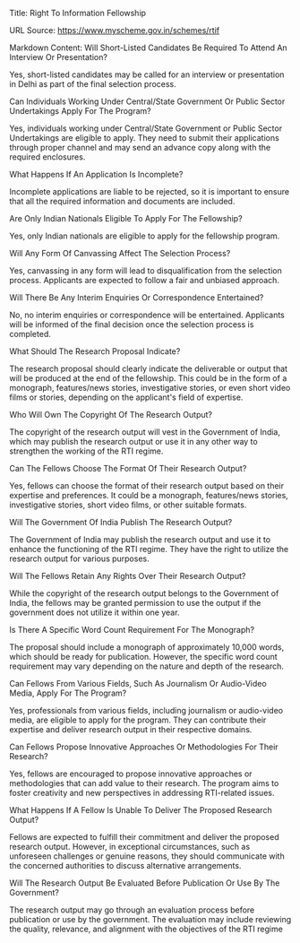 Title: Right To Information Fellowship

URL Source: https://www.myscheme.gov.in/schemes/rtif

Markdown Content:
Will Short-Listed Candidates Be Required To Attend An Interview Or Presentation?

Yes, short-listed candidates may be called for an interview or presentation in Delhi as part of the final selection process.

Can Individuals Working Under Central/State Government Or Public Sector Undertakings Apply For The Program?

Yes, individuals working under Central/State Government or Public Sector Undertakings are eligible to apply. They need to submit their applications through proper channel and may send an advance copy along with the required enclosures.

What Happens If An Application Is Incomplete?

Incomplete applications are liable to be rejected, so it is important to ensure that all the required information and documents are included.

Are Only Indian Nationals Eligible To Apply For The Fellowship?

Yes, only Indian nationals are eligible to apply for the fellowship program.

Will Any Form Of Canvassing Affect The Selection Process?

Yes, canvassing in any form will lead to disqualification from the selection process. Applicants are expected to follow a fair and unbiased approach.

Will There Be Any Interim Enquiries Or Correspondence Entertained?

No, no interim enquiries or correspondence will be entertained. Applicants will be informed of the final decision once the selection process is completed.

What Should The Research Proposal Indicate?

The research proposal should clearly indicate the deliverable or output that will be produced at the end of the fellowship. This could be in the form of a monograph, features/news stories, investigative stories, or even short video films or stories, depending on the applicant's field of expertise.

Who Will Own The Copyright Of The Research Output?

The copyright of the research output will vest in the Government of India, which may publish the research output or use it in any other way to strengthen the working of the RTI regime.

Can The Fellows Choose The Format Of Their Research Output?

Yes, fellows can choose the format of their research output based on their expertise and preferences. It could be a monograph, features/news stories, investigative stories, short video films, or other suitable formats.

Will The Government Of India Publish The Research Output?

The Government of India may publish the research output and use it to enhance the functioning of the RTI regime. They have the right to utilize the research output for various purposes.

Will The Fellows Retain Any Rights Over Their Research Output?

While the copyright of the research output belongs to the Government of India, the fellows may be granted permission to use the output if the government does not utilize it within one year.

Is There A Specific Word Count Requirement For The Monograph?

The proposal should include a monograph of approximately 10,000 words, which should be ready for publication. However, the specific word count requirement may vary depending on the nature and depth of the research.

Can Fellows From Various Fields, Such As Journalism Or Audio-Video Media, Apply For The Program?

Yes, professionals from various fields, including journalism or audio-video media, are eligible to apply for the program. They can contribute their expertise and deliver research output in their respective domains.

Can Fellows Propose Innovative Approaches Or Methodologies For Their Research?

Yes, fellows are encouraged to propose innovative approaches or methodologies that can add value to their research. The program aims to foster creativity and new perspectives in addressing RTI-related issues.

What Happens If A Fellow Is Unable To Deliver The Proposed Research Output?

Fellows are expected to fulfill their commitment and deliver the proposed research output. However, in exceptional circumstances, such as unforeseen challenges or genuine reasons, they should communicate with the concerned authorities to discuss alternative arrangements.

Will The Research Output Be Evaluated Before Publication Or Use By The Government?

The research output may go through an evaluation process before publication or use by the government. The evaluation may include reviewing the quality, relevance, and alignment with the objectives of the RTI regime
